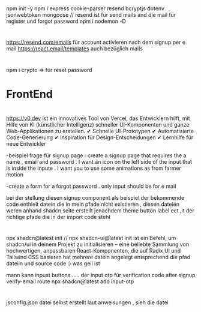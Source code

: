 #

npm init -y
npm i express cookie-parser resend bcryptjs dotenv jsonwebtoken mongoose // resend ist für send mails and die mail für register und forgot password
npm i nodemon -D

#

https://resend.com/emails für account activieren nach dem signup per e mail
https://react.email/templates auch bezüglich mails

#

npm i crypto => für reset password

####

# FrontEnd

#

https://v0.dev ist ein innovatives Tool von Vercel, das Entwicklern hilft, mit Hilfe von KI (künstlicher Intelligenz) schneller UI-Komponenten und ganze Web-Applikationen zu erstellen.
✔ Schnelle UI-Prototypen
✔ Automatisierte Code-Generierung
✔ Inspiration für Design-Entscheidungen
✔ Lernhilfe für neue Entwickler

-beispiel frage für signup page : create a signup page that requires the a name , email and password . I want an icon on the left side of the input that is inside the inpute . I want you to use some animations as from farmer motion

-create a form for a forgot password . only input should be for e mail

bei der stellung diesen signup component als beispiel der bekommende code enthielt datein die in mein pfade nicht existieren , diesen dateien weren anhand shadcn seite erstellt jenachdem theme button label ect ,it der richtige pfade die in der import code steht

#

npx shadcn@latest init // npx shadcn-ui@latest init ist ein Befehl, um shadcn/ui in deinem Projekt zu initialisieren – eine beliebte Sammlung von hochwertigen, anpassbaren React-Komponenten, die auf Radix UI und Tailwind CSS basieren
hat mehrere datein angelegt entsprechend die pfad dateiin und source code :) was geil ist

mann kann inpust buttons .....
der input otp für verification code after signup verify-email route
npx shadcn@latest add input-otp

#

jsconfig.json datei selbst erstellt laut anweisungen , sieh die datei

#
